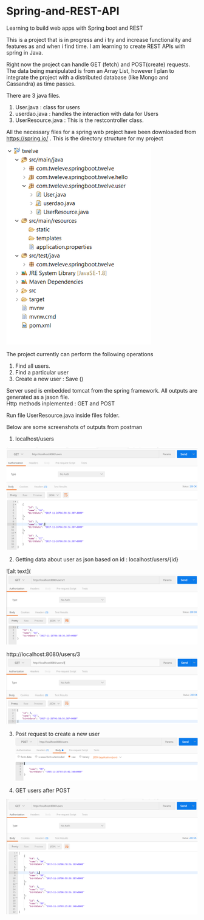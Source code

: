 # Spring-and-REST-API
Learning to build web apps with Spring boot and REST

This is a project that is in progress and i try and increase functionality and features as and when i find time. 
I am learning to create REST APIs with spring in Java. 


Right now the project can handle GET (fetch) and POST(create) requests. 
The data being manipulated is from an Array List, however I plan to integrate the project with a distributed database (like Mongo and Cassandra) as time passes. 

There are 3 java files. 
1) User.java : class for users 
2) userdao.java : handles the interaction with data for Users 
3) UserResource.java : This is the restcontroller class. 

All the necessary files for a spring web project have been downloaded from https://spring.io/ . 
This is the directory structure for my project

![alt text](https://github.com/svishrut93/Spring-and-REST-API/blob/master/screenshots/dirstructure.PNG)

The project currently can perform the following operations 
1. Find all users.
2. Find a particular user 
3. Create a new user : Save ()


Server used is embedded tomcat from the spring framework. 
All outputs are generated as a jason file.<br> 
Http methods inplemented : GET and POST <br>

Run file UserResource.java inside files folder. 

Below are some screenshots of outputs from postman
1. localhost/users <br>

![alt text](https://github.com/svishrut93/Spring-and-REST-API/blob/master/screenshots/http%20get%20users.PNG)

2. Getting data about user as json based on id : localhost/users/{id} <br>

![alt text](![alt text](https://github.com/svishrut93/Spring-and-REST-API/blob/master/screenshots/http%20get%20users1.PNG)

http://localhost:8080/users/3
![alt text](https://github.com/svishrut93/Spring-and-REST-API/blob/master/screenshots/https%20get%20users%203.PNG)



3. Post request to create a new user <br>
![alt text](https://github.com/svishrut93/Spring-and-REST-API/blob/master/screenshots/http%20post%20users%20new.PNG)

4. GET users after POST 

![alt text](https://github.com/svishrut93/Spring-and-REST-API/blob/master/screenshots/get%20after%20post.PNG)








